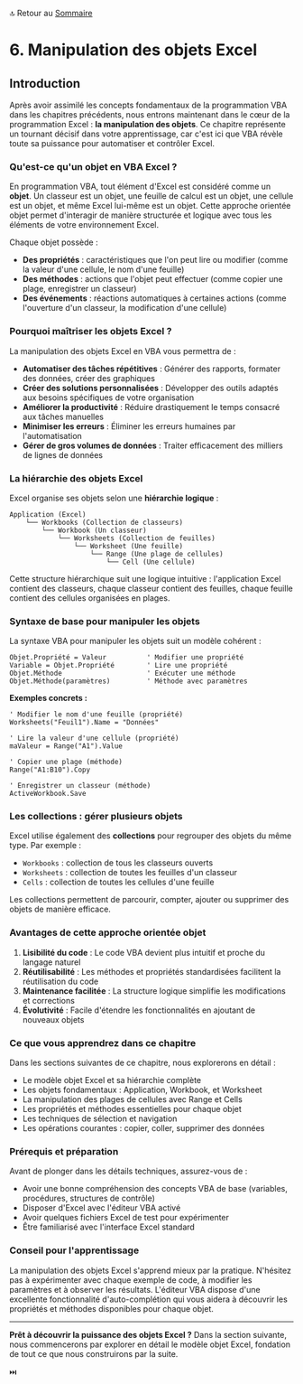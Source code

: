 🔝 Retour au [Sommaire](/SOMMAIRE.md)

# 6. Manipulation des objets Excel

## Introduction

Après avoir assimilé les concepts fondamentaux de la programmation VBA dans les chapitres précédents, nous entrons maintenant dans le cœur de la programmation Excel : **la manipulation des objets**. Ce chapitre représente un tournant décisif dans votre apprentissage, car c'est ici que VBA révèle toute sa puissance pour automatiser et contrôler Excel.

### Qu'est-ce qu'un objet en VBA Excel ?

En programmation VBA, tout élément d'Excel est considéré comme un **objet**. Un classeur est un objet, une feuille de calcul est un objet, une cellule est un objet, et même Excel lui-même est un objet. Cette approche orientée objet permet d'interagir de manière structurée et logique avec tous les éléments de votre environnement Excel.

Chaque objet possède :
- **Des propriétés** : caractéristiques que l'on peut lire ou modifier (comme la valeur d'une cellule, le nom d'une feuille)
- **Des méthodes** : actions que l'objet peut effectuer (comme copier une plage, enregistrer un classeur)
- **Des événements** : réactions automatiques à certaines actions (comme l'ouverture d'un classeur, la modification d'une cellule)

### Pourquoi maîtriser les objets Excel ?

La manipulation des objets Excel en VBA vous permettra de :

- **Automatiser des tâches répétitives** : Générer des rapports, formater des données, créer des graphiques
- **Créer des solutions personnalisées** : Développer des outils adaptés aux besoins spécifiques de votre organisation
- **Améliorer la productivité** : Réduire drastiquement le temps consacré aux tâches manuelles
- **Minimiser les erreurs** : Éliminer les erreurs humaines par l'automatisation
- **Gérer de gros volumes de données** : Traiter efficacement des milliers de lignes de données

### La hiérarchie des objets Excel

Excel organise ses objets selon une **hiérarchie logique** :

```
Application (Excel)
    └── Workbooks (Collection de classeurs)
        └── Workbook (Un classeur)
            └── Worksheets (Collection de feuilles)
                └── Worksheet (Une feuille)
                    └── Range (Une plage de cellules)
                        └── Cell (Une cellule)
```

Cette structure hiérarchique suit une logique intuitive : l'application Excel contient des classeurs, chaque classeur contient des feuilles, chaque feuille contient des cellules organisées en plages.

### Syntaxe de base pour manipuler les objets

La syntaxe VBA pour manipuler les objets suit un modèle cohérent :

```vba
Objet.Propriété = Valeur          ' Modifier une propriété
Variable = Objet.Propriété        ' Lire une propriété
Objet.Méthode                     ' Exécuter une méthode
Objet.Méthode(paramètres)         ' Méthode avec paramètres
```

**Exemples concrets :**
```vba
' Modifier le nom d'une feuille (propriété)
Worksheets("Feuil1").Name = "Données"

' Lire la valeur d'une cellule (propriété)
maValeur = Range("A1").Value

' Copier une plage (méthode)
Range("A1:B10").Copy

' Enregistrer un classeur (méthode)
ActiveWorkbook.Save
```

### Les collections : gérer plusieurs objets

Excel utilise également des **collections** pour regrouper des objets du même type. Par exemple :
- `Workbooks` : collection de tous les classeurs ouverts
- `Worksheets` : collection de toutes les feuilles d'un classeur
- `Cells` : collection de toutes les cellules d'une feuille

Les collections permettent de parcourir, compter, ajouter ou supprimer des objets de manière efficace.

### Avantages de cette approche orientée objet

1. **Lisibilité du code** : Le code VBA devient plus intuitif et proche du langage naturel
2. **Réutilisabilité** : Les méthodes et propriétés standardisées facilitent la réutilisation du code
3. **Maintenance facilitée** : La structure logique simplifie les modifications et corrections
4. **Évolutivité** : Facile d'étendre les fonctionnalités en ajoutant de nouveaux objets

### Ce que vous apprendrez dans ce chapitre

Dans les sections suivantes de ce chapitre, nous explorerons en détail :

- Le modèle objet Excel et sa hiérarchie complète
- Les objets fondamentaux : Application, Workbook, et Worksheet
- La manipulation des plages de cellules avec Range et Cells
- Les propriétés et méthodes essentielles pour chaque objet
- Les techniques de sélection et navigation
- Les opérations courantes : copier, coller, supprimer des données

### Prérequis et préparation

Avant de plonger dans les détails techniques, assurez-vous de :
- Avoir une bonne compréhension des concepts VBA de base (variables, procédures, structures de contrôle)
- Disposer d'Excel avec l'éditeur VBA activé
- Avoir quelques fichiers Excel de test pour expérimenter
- Être familiarisé avec l'interface Excel standard

### Conseil pour l'apprentissage

La manipulation des objets Excel s'apprend mieux par la pratique. N'hésitez pas à expérimenter avec chaque exemple de code, à modifier les paramètres et à observer les résultats. L'éditeur VBA dispose d'une excellente fonctionnalité d'auto-complétion qui vous aidera à découvrir les propriétés et méthodes disponibles pour chaque objet.

---

**Prêt à découvrir la puissance des objets Excel ?** Dans la section suivante, nous commencerons par explorer en détail le modèle objet Excel, fondation de tout ce que nous construirons par la suite.

⏭️
